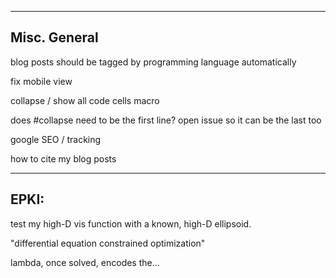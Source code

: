 
---
## Misc. General


blog posts should be tagged by programming language automatically

fix mobile view

collapse / show all code cells macro

does #collapse need to be the first line? open issue so it can be the last too


google SEO / tracking

how to cite my blog posts



---
## EPKI:




test my high-D vis function with a known, high-D ellipsoid.




"differential equation constrained optimization"

lambda, once solved, encodes the...



